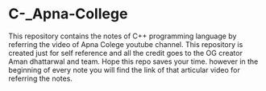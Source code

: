 # C-_Apna-College
This repository contains the notes of C++ programming language by referring the video of Apna Colege youtube channel. This repository is created just for self reference and all the credit goes to the OG creator Aman dhattarwal and team. Hope this repo saves your time. however in  the beginning of every note you will find the link of that articular video for referring the notes.
